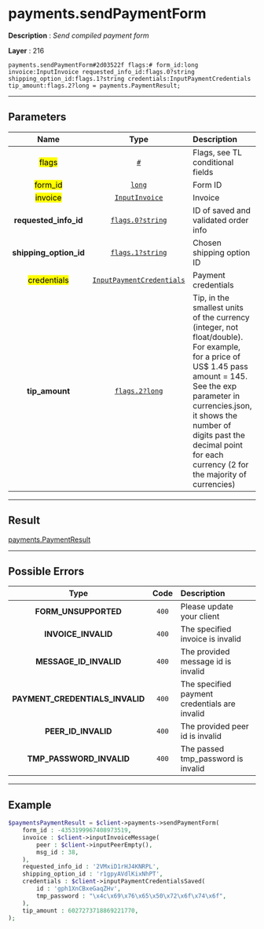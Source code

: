 # payments.sendPaymentForm

**Description** : *Send compiled payment form*

**Layer** : 216

```tl
payments.sendPaymentForm#2d03522f flags:# form_id:long invoice:InputInvoice requested_info_id:flags.0?string shipping_option_id:flags.1?string credentials:InputPaymentCredentials tip_amount:flags.2?long = payments.PaymentResult;
```

---

## Parameters

| Name | Type | Description |
| :---: | :---: | :--- |
| <mark>flags</mark> | [`#`](type/#) | Flags, see TL conditional fields |
| <mark>form_id</mark> | [`long`](type/long) | Form ID |
| <mark>invoice</mark> | [`InputInvoice`](type/InputInvoice) | Invoice |
| **requested_info_id** | [`flags.0?string`](type/string) | ID of saved and validated order info |
| **shipping_option_id** | [`flags.1?string`](type/string) | Chosen shipping option ID |
| <mark>credentials</mark> | [`InputPaymentCredentials`](type/InputPaymentCredentials) | Payment credentials |
| **tip_amount** | [`flags.2?long`](type/long) | Tip, in the smallest units of the currency (integer, not float/double). For example, for a price of US$ 1.45 pass amount = 145. See the exp parameter in currencies.json, it shows the number of digits past the decimal point for each currency (2 for the majority of currencies) |

---

## Result

[payments.PaymentResult](type/payments.PaymentResult)

---

## Possible Errors

| Type | Code | Description |
| :---: | :---: | :--- |
| **FORM_UNSUPPORTED** | `400` | Please update your client |
| **INVOICE_INVALID** | `400` | The specified invoice is invalid |
| **MESSAGE_ID_INVALID** | `400` | The provided message id is invalid |
| **PAYMENT_CREDENTIALS_INVALID** | `400` | The specified payment credentials are invalid |
| **PEER_ID_INVALID** | `400` | The provided peer id is invalid |
| **TMP_PASSWORD_INVALID** | `400` | The passed tmp_password is invalid |

---

## Example

```php
$paymentsPaymentResult = $client->payments->sendPaymentForm(
	form_id : -4353199967408973519,
	invoice : $client->inputInvoiceMessage(
		peer : $client->inputPeerEmpty(),
		msg_id : 38,
	),
	requested_info_id : '2VMxiD1rHJ4KNRPL',
	shipping_option_id : 'r1gpyAVdlKixNhPT',
	credentials : $client->inputPaymentCredentialsSaved(
		id : 'gph1XnCBxeGaqZHv',
		tmp_password : "\x4c\x69\x76\x65\x50\x72\x6f\x74\x6f",
	),
	tip_amount : 6027273718869221770,
);
```
